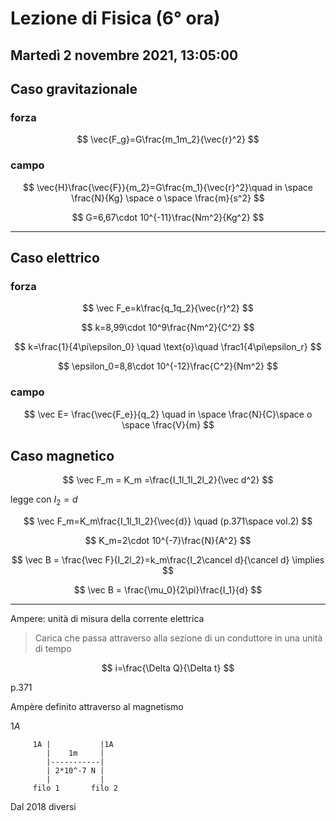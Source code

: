 #  Lezione di Fisica (6° ora)
## Martedì 2 novembre 2021, 13:05:00

## Caso gravitazionale

### forza
$$
\vec{F_g}=G\frac{m_1m_2}{\vec{r}^2}
$$
### campo
$$
\vec{H}\frac{\vec{F}}{m_2}=G\frac{m_1}{\vec{r}^2}\quad in \space \frac{N}{Kg} \space o \space \frac{m}{s^2}
$$

$$
G=6,67\cdot 10^{-11}\frac{Nm^2}{Kg^2}
$$

---

## Caso elettrico

### forza
$$
\vec F_e=k\frac{q_1q_2}{\vec{r}^2}
$$


$$
k=8,99\cdot 10^9\frac{Nm^2}{C^2}
$$

$$
k=\frac{1}{4\pi\epsilon_0} \quad \text{o}\quad \frac1{4\pi\epsilon_r}
$$

$$
\epsilon_0=8,8\cdot 10^{-12}\frac{C^2}{Nm^2}
$$

### campo 

$$
\vec E= \frac{\vec{F_e}}{q_2} \quad in \space \frac{N}{C}\space o \space \frac{V}{m}
$$

## Caso magnetico


$$
\vec F_m = K_m =\frac{I_1l_1I_2l_2}{\vec d^2}
$$

legge con $I_2=d$


$$
\vec F_m=K_m\frac{I_1l_1I_2}{\vec{d}} \quad (p.371\space vol.2)
$$

$$
K_m=2\cdot 10^{-7}\frac{N}{A^2}
$$

$$
\vec B = \frac{\vec F}{I_2l_2}=k_m\frac{I_2\cancel d}{\cancel d} \implies
$$

$$
\vec B = \frac{\mu_0}{2\pi}\frac{I_1}{d}
$$

---
Ampere: unità di misura della corrente elettrica

> Carica che passa attraverso alla sezione di un conduttore in una unità di tempo

$$
i=\frac{\Delta Q}{\Delta t}
$$

p.371

Ampère definito attraverso al magnetismo

$1A$

		 1A |			|1A
			|	 1m   	|
			|-----------|
			| 2*10^-7 N	|
			|			|
		 filo 1       filo 2


Dal 2018 diversi
<!--stackedit_data:
eyJoaXN0b3J5IjpbMTYwOTk3ODk4NSwtNDA4MDA3OTA5LDEyMz
YxMzg0MzFdfQ==
-->